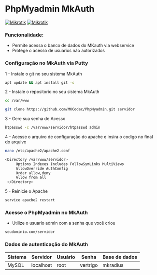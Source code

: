 # PhpMyadmin MkAuth

[![Mikrotik](https://www.adminer.org/static/images/logo.png)](#)
[![Mikrotik](https://blog.smsnet.com.br/wp-content/uploads/2018/06/Mk-auth-300x110.png)](#)

### Funcionalidade:
* Permite acessa o banco de dados do MKauth via webservice
* Protege o acesso de usuarios não autorizados

### Configuração no MkAuth via Putty
1 - Instale o git no seu sistema MkAuth
```sh
apt update && apt install git -s
```

2 - Instale o repositorio no seu sistema MkAuth
```sh
cd /var/www
```
```sh
git clone https://github.com/MKCodec/PhpMyadmin.git servidor
```
3 - Gere sua senha de Acesso
```sh
htpasswd -c /var/www/servidor/htpasswd admin
```

4 - Acesse o arquivo de configuração do apache e insira o codigo no final do arquivo
```sh
nano /etc/apache2/apache2.conf
```

```sh
<Directory /var/www/servidor>  
     Options Indexes Includes FollowSymLinks MultiViews  
     AllowOverride AuthConfig  
     Order allow,deny  
     Allow from all  
 </Directory> 
```

5 - Reinicie o Apache
```sh
service apache2 restart
```

### Acesse o PhpMyadmin no MkAuth
* Utilize o usuario admin com a senha que você criou
```sh
seudominio.com/servidor
```

### Dados de autenticação do MkAuth
| Sistema | Servidor | Usuário | Senha | Base de dados
| ------ | ------ | ------ | ------ | ------ 
| MySQL | localhost | root | vertrigo | mkradius |

